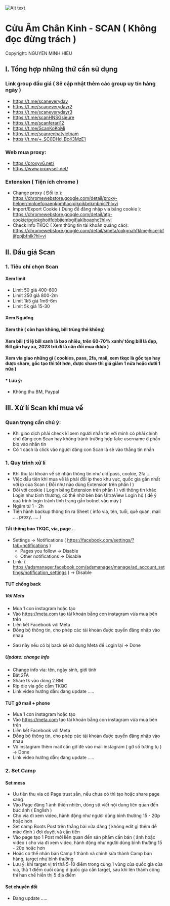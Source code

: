 ![Alt text](https://encrypted-tbn0.gstatic.com/images?q=tbn:ANd9GcQa7lEF9CYAfjSNYoXuEwD8PmkJumuQUSYT9A&s)

# Cửu Âm Chân Kinh - SCAN ( Không đọc đừng trách )
Copyright: NGUYEN MINH HIEU

## I. Tổng hợp những thứ cần sử dụng
### Link group đấu giá ( Sẽ cập nhật thêm các group uy tín hàng ngày )
- https://t.me/scaneveryday
- https://t.me/scaneverydayr2
- https://t.me/scaneverydayr3
- https://t.me/scanHNSGsieure
- https://t.me/scanferari12
- https://t.me/ScanKoKoMi
- https://t.me/scanrenhatvietnam
- https://t.me/+_SC0DHd_Bc43MzE1
### Web mua proxy:
- https://proxyv6.net/
- https://www.proxysell.net/
### Extension ( Tiện ích chrome )
- Change proxy ( Đổi ip ): https://chromewebstore.google.com/detail/proxy-helper/mnloefcpaepkpmhaoipjkpikbnkmbnic?hl=vi
- Import/Export Cookie ( Dùng để đăng nhập via bằng cookie ): https://chromewebstore.google.com/detail/atp-cookie/pgiokghoiffcbbjiembgifjaklboaphc?hl=vi
- Check info TKQC ( Xem thông tin tài khoản quảng cáo): https://chromewebstore.google.com/detail/smeta/ookgnahfklmejhicejjbfjifppjbfnlk?hl=vi
## II. Đấu giá Scan
### 1. Tiêu chí chọn Scan
#### Xem limit
- Limit 50 giá 400-600
- Limit 250 giá 800-2m
- Limit 1k5 giá 1m6-6m
- Limit 5k giá 15-30
#### Xem Ngưỡng
#### Xem thẻ ( còn hạn không, bill trùng thẻ không)
#### Xem bill ( tỉ lệ bill xanh là bao nhiêu, trên 60-70% xanh/ tổng bill là đẹp, Bill gần hay xa, 2023 trở đi là cân đối mua được )
#### Xem via giao những gì ( cookies, pass, 2fa, mail, xem tkqc là gốc tạo hay được share, gốc tạo thì tốt hơn, được share thì giá giảm 1 nửa hoặc dưới 1 nửa ) 
#### * Lưu ý: 
- Không thu BM, Paypal
## III. Xử lí Scan khi mua về
### Quan trọng cần chú ý:
- Khi giao dịch phải check kĩ xem người nhắn tin với mình có phải chính chủ đăng con Scan hay không tránh trường hợp fake username ở phần bio vào nhắn tin
- Có 1 cách là click vào người đăng con Scan là sẽ vào thẳng tin nhắn
### 1. Quy trình xử lí
- Khi thu tài khoản về sẽ nhận thông tin như uid|pass, cookie, 2fa ....
- Việc đầu tiên khi mua về là phải đổi ip theo khu vực, quốc gia gần nhất với ip của Scan ( Đổi như nào dùng Extension trên phần I )
- Đối với cookie ( Login bằng Extension trên phần I ) với thông tin khác Login như bình thường, có thể nhờ bên bán UltraView Login hộ ( để ý quá trình login tránh tình trạng gắn botnet vào máy )
- Ngâm từ 1 - 2h
- Tiến hành backup thông tin ra Sheet ( info via, tên, tuổi, quê quán, mail .... proxy, .... )
#### Tắt thông báo TKQC, via, page ..
- Settings -> Notifications ( https://facebook.com/settings/?tab=notifications )
	- Pages you follow -> Disable
	- Other notifications -> Disable
- Link: ( https://adsmanager.facebook.com/adsmanager/manage/ad_account_settings/notification_settings ) -> Disable
#### TUT chống back
##### Với Meta
- Mua 1 con instagram hoặc tạo
- Vào https://meta.com tạo tài khoản bằng con instagram vừa mua bên trên
- Liên kết Facebook với Meta
- Đồng bộ thông tin, cho phép các tài khoản được quyền đăng nhập vào nhau
* Sau này nếu có bị back sẽ sử dụng Meta để Login lại 
-> Done
##### Update: change info
- Change info via: tên, ngày sinh, giới tính
- Bật 2FA
- Share tk vào dòng 2 BM
- Rip die via gốc cầm TKQC
- Link video hướng dẫn: đang update .....
#### TUT gỡ mail + phone
- Mua 1 con instagram hoặc tạo
- Vào https://meta.com tạo tài khoản bằng con instagram vừa mua bên trên
- Liên kết Facebook với Meta
- Đồng bộ thông tin, cho phép các tài khoản được quyền đăng nhập vào nhau
- Vô instagram thêm mail cần gỡ đè vào mail instagram ( gỡ số tương tụ )
-> Done
- Link video hướng dẫn: đang update .....
### 2. Set Camp
#### Set mess
- Ưu tiên thu via có Page trust sẵn, nếu chưa có thì tạo hoặc share page sang
- Vào Page đăng 1 ảnh thiên nhiên, dòng stt viết nội dung liên quan đến bức ảnh ( English )
- Cho via đi xem video, hành động như người dùng bình thường 15 - 20p hoặc hơn
- Set camp Boots Post trên thẳng bài vừa đăng ( không edit gì thêm để mặc định ) đợi duyệt và cắn tiền
- Vào page tạo 1 Post mới liên quan đến sản phẩm cần bán ( ảnh hoặc video ) cho via đi xem video, hành động như người dùng bình thường 15 - 20p hoặc hơn
- Hoặc có thể nhân bản Camp 1 thành và chỉnh sửa thành Camp bán hàng, target như bình thường
- Lưu ý: khi target vị trí thả 5-10 điểm trong cùng 1 vùng của quốc gia của via, thả 1 điểm cuối cùng ở quốc gia cần target, sau khi lên thành công thì hạn chế hiển thị 5 địa điểm
#### Set chuyển đổi
- Đang update .....



